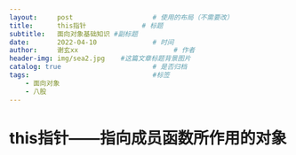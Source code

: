 ```yaml
---
layout:     post   				    # 使用的布局（不需要改）
title:      this指针				# 标题 
subtitle:   面向对象基础知识 #副标题
date:       2022-04-10 				# 时间
author:     谢玄xx 						# 作者
header-img: img/sea2.jpg 	#这篇文章标题背景图片
catalog: true 						# 是否归档
tags:								#标签
    - 面向对象
    - 八股
---
```


# this指针——指向成员函数所作用的对象

